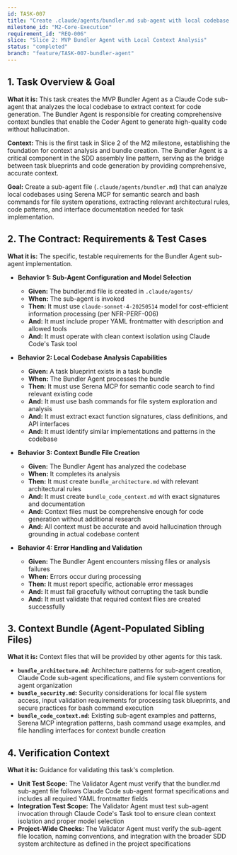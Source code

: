 ```yaml
---
id: TASK-007
title: "Create .claude/agents/bundler.md sub-agent with local codebase analysis capabilities using Serena MCP and bash commands"
milestone_id: "M2-Core-Execution"
requirement_id: "REQ-006"
slice: "Slice 2: MVP Bundler Agent with Local Context Analysis"
status: "completed"
branch: "feature/TASK-007-bundler-agent"
---
```


## 1. Task Overview & Goal

**What it is:** This task creates the MVP Bundler Agent as a Claude Code sub-agent that analyzes the local codebase to extract context for code generation. The Bundler Agent is responsible for creating comprehensive context bundles that enable the Coder Agent to generate high-quality code without hallucination.

**Context:** This is the first task in Slice 2 of the M2 milestone, establishing the foundation for context analysis and bundle creation. The Bundler Agent is a critical component in the SDD assembly line pattern, serving as the bridge between task blueprints and code generation by providing comprehensive, accurate context.

**Goal:** Create a sub-agent file (`.claude/agents/bundler.md`) that can analyze local codebases using Serena MCP for semantic search and bash commands for file system operations, extracting relevant architectural rules, code patterns, and interface documentation needed for task implementation.

## 2. The Contract: Requirements & Test Cases

**What it is:** The specific, testable requirements for the Bundler Agent sub-agent implementation.

* **Behavior 1: Sub-Agent Configuration and Model Selection**
  * **Given:** The bundler.md file is created in `.claude/agents/`
  * **When:** The sub-agent is invoked
  * **Then:** It must use `claude-sonnet-4-20250514` model for cost-efficient information processing (per NFR-PERF-006)
  * **And:** It must include proper YAML frontmatter with description and allowed tools
  * **And:** It must operate with clean context isolation using Claude Code's Task tool

* **Behavior 2: Local Codebase Analysis Capabilities**
  * **Given:** A task blueprint exists in a task bundle
  * **When:** The Bundler Agent processes the bundle
  * **Then:** It must use Serena MCP for semantic code search to find relevant existing code
  * **And:** It must use bash commands for file system exploration and analysis
  * **And:** It must extract exact function signatures, class definitions, and API interfaces
  * **And:** It must identify similar implementations and patterns in the codebase

* **Behavior 3: Context Bundle File Creation**
  * **Given:** The Bundler Agent has analyzed the codebase
  * **When:** It completes its analysis
  * **Then:** It must create `bundle_architecture.md` with relevant architectural rules
  * **And:** It must create `bundle_code_context.md` with exact signatures and documentation
  * **And:** Context files must be comprehensive enough for code generation without additional research
  * **And:** All context must be accurate and avoid hallucination through grounding in actual codebase content

* **Behavior 4: Error Handling and Validation**
  * **Given:** The Bundler Agent encounters missing files or analysis failures
  * **When:** Errors occur during processing
  * **Then:** It must report specific, actionable error messages
  * **And:** It must fail gracefully without corrupting the task bundle
  * **And:** It must validate that required context files are created successfully

## 3. Context Bundle (Agent-Populated Sibling Files)

**What it is:** Context files that will be provided by other agents for this task.

* **`bundle_architecture.md`:** Architecture patterns for sub-agent creation, Claude Code sub-agent specifications, and file system conventions for agent organization
* **`bundle_security.md`:** Security considerations for local file system access, input validation requirements for processing task blueprints, and secure practices for bash command execution
* **`bundle_code_context.md`:** Existing sub-agent examples and patterns, Serena MCP integration patterns, bash command usage examples, and file handling interfaces for context bundle creation

## 4. Verification Context

**What it is:** Guidance for validating this task's completion.

* **Unit Test Scope:** The Validator Agent must verify that the bundler.md sub-agent file follows Claude Code sub-agent format specifications and includes all required YAML frontmatter fields
* **Integration Test Scope:** The Validator Agent must test sub-agent invocation through Claude Code's Task tool to ensure clean context isolation and proper model selection
* **Project-Wide Checks:** The Validator Agent must verify the sub-agent file location, naming conventions, and integration with the broader SDD system architecture as defined in the project specifications